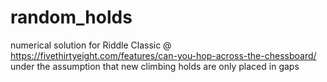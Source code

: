 # random_holds
numerical solution for Riddle Classic @ https://fivethirtyeight.com/features/can-you-hop-across-the-chessboard/ under the assumption that new climbing holds are only placed in gaps
